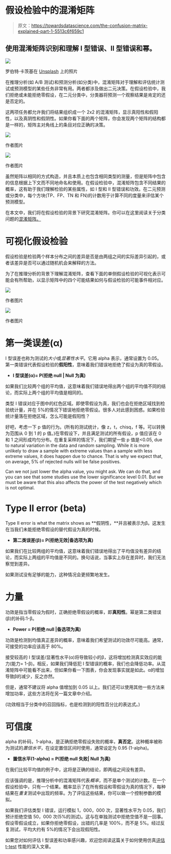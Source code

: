 # 假设检验中的混淆矩阵

> 原文：<https://towardsdatascience.com/the-confusion-matrix-explained-part-1-5513c6f659c1>

## 使用混淆矩阵识别和理解 I 型错误、II 型错误和幂。

![](img/6fa3c97deb10716903bd3f1ad45c19a8.png)

罗伯特·卡茨基在 [Unsplash](https://unsplash.com?utm_source=medium&utm_medium=referral) 上的照片

在推理分析(如 A/B 测试)和预测分析(如分类)中，混淆矩阵对于理解和评估统计测试或预测模型的某些任务非常有用。两者都涉及做出二元决策。在假设检验中，我们拒绝或未能拒绝零假设，在二元分类中，分类器将预测一个观察结果是肯定的还是否定的。

这两项任务都允许我们将结果组织成一个 2x2 的混淆矩阵，显示真阳性和假阳性，以及真阴性和假阴性。如果你看下面的两个矩阵，你会发现两个矩阵的结构都是一样的，矩阵主对角线上的条目对应正确的决策。

![](img/b4efdc300ff2dbb48a325ed349631667.png)

作者图片

![](img/f2dc96c974e9e2ef9eabe70db186cfa4.png)

作者图片

虽然矩阵以相同的方式构造，并且本质上也包含相同类型的测量，但是矩阵中包含的信息根据上下文而不同地命名和使用。在假设检验中，混淆矩阵包含不同结果的概率，这有助于我们理解检验的某些属性，如 I 型和 II 型错误和功效。在二元预测或分类中，每个方块(TP、FP、TN 和 FN)的计数用于计算不同的度量来评估某个预测模型。

在本文中，我们将在假设检验的背景下研究混淆矩阵。你可以在这里阅读关于分类问题的[混淆矩阵。](https://medium.com/@andreagustafsen/the-confusion-matrix-explained-part-2-6be183f180e0)

[](/the-confusion-matrix-explained-part-2-6be183f180e0)  

# 可视化假设检验

假设检验是检验两个样本分布之间的差异是否是由两组之间的实际差异引起的，或者该差异是否可以通过随机机会来解释的方法。

为了在推理分析的背景下理解混淆矩阵，查看下面的单侧假设检验的可视化表示可能会有所帮助，以显示矩阵中的四个可能结果如何与假设检验的可能事件相对应。

![](img/c549d84f26eae80505c8a0f1fa1c6f4d.png)

作者图片

![](img/af2652170b32f261889b7739d82f2784.png)

作者图片

# 第一类误差(α)

I 型误差也称为测试的*大小*或*显著性水平*。它用 alpha 表示，通常设置为 0.05。第一类错误代表假设检验的**假阳性**，意味着我们错误地拒绝了假设为真的零假设。

*   **I 型误差(α)= P(拒绝 null | Null 为真)**

如果我们比较两个组的平均值，这意味着我们错误地得出两个组的平均值不同的结论，而实际上两个组的平均值是相同的。

类型 I 错误对应于图中的红色区域。即使零假设为真，我们也会在拒绝区域找到检验统计量，并在 5%的情况下错误地拒绝零假设。很多人对此感到困惑。如果检验统计量落在拒绝区域，怎么可能是假阳性？

好吧，考虑一下 p 值的行为。(所有的测试统计，像 z，t，chisq，f 等。可以转换为范围从 0 到 1 的 p 值。)在零假设下，并且满足测试的所有假设，p 值应该在 0 和 1 之间形成均匀分布。在重复采样的情况下，我们期望一些 p 值是<0.05, due to natural variation in the data and random sampling. While it is more unlikely to draw a sample with extreme values than a sample with less extreme values, it does happen due to chance. That is why we expect that, on average, 5% of rejected nulls will be false positives.

Can we not just lower the alpha value, you might ask. We can do that, and you can see that some studies use the lower significance level 0.01\. But we must be aware that this also affects the power of the test negatively which is not optimal.

# Type II error (beta)

Type II error is what the matrix shows as **假阴性，**并且被表示为β。这发生在当我们未能拒绝零假设的替代假设为真的时候。

*   **第二类误差(β)= P(拒绝无效|备选项为真)**

如果我们在比较两组的平均值，这意味着我们错误地得出了平均值没有差异的结论，而实际上两组的平均值是不同的。换句话说，当事实上存在差异时，我们无法察觉到差异。

如果测试没有足够的能力，这种情况会更频繁地发生。

# 力量

功效是指当零假设为假时，正确拒绝零假设的概率，即**真阳性**。幂是第二类错误(β)的补码:1-β。

*   **Power = P(拒绝 null |备选项为真)**

功效是检测到均值真正差异的概率，意味着我们希望测试的功效尽可能高。通常，可接受的功率应该高于 80%。

接受较高的 I 型误差/显著性水平(α)将导致较小的β，这将增加检测真实效应的能力(能力= 1-β)。相反，如果我们降低犯 I 型错误的概率，我们也会降低功率。从混淆矩阵中可能看不出来，但如果你看一下图表，你会发现事实就是如此。α的增加导致β的减少，反之亦然。

但是，通常不建议将 alpha 值增加到 0.05 以上。我们还可以使用其他一些方法来增加功率，这些方法将在另一篇文章中介绍。

(功效相当于分类中的召回指标，也是检测到的阳性百分比的表达式。)

# 可信度

alpha 的补码，1-alpha，是正确拒绝零假设失败的概率，**真否定**。这种概率被称为测试的*置信水平*，在设定置信区间时使用，通常设定为 0.95 (1-alpha)。

*   **置信水平(1-alpha) = P(拒绝 null 失败| Null 为真)**

在我们比较平均值的例子中，这将是正确的结论，即两组之间没有差异。

应该强调的是，推理分析中的混淆矩阵代表*概率*，而不是单个测试的计数。在一个假设检验中，只有一个结果。概率显示了在所有假设和零假设为真的情况下，每种结果在*重复*测试中出现的频率。为了评估这些结果，你可以做一个控制参数的模拟。

如果我们评估类型 I 错误，运行模拟 1，000，000 次，显著性水平为 0.05，我们预计拒绝空值 50，000 次(5%的测试)。这与在单独测试中拒绝空值不是一回事。假设零假设成立，如果你拒绝零假设，出错的几率是 100%，而不是 5%。经过反复测试，平均大约有 5%的情况下会出现假阳性。

如果您对如何评估 I 型误差和功率感兴趣，欢迎您阅读这篇关于如何使用仿真[评估 t-test](/evaluating-the-performance-of-the-t-test-1c2a4895020c) 性能的深入文章。

[](/evaluating-the-performance-of-the-t-test-1c2a4895020c)  [](/the-confusion-matrix-explained-part-2-6be183f180e0) 